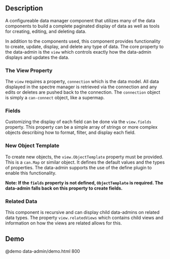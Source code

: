 <!--

@module {can.Component} data-admin <data-admin />
@parent spectre.components
@outline 3

-->

## Description

A configureable data manager component that utilizes many of the data
components to build a complete paginated display of data as well as tools for
creating, editing, and deleting data.

In addition to the components used, this component provides functionality to
create, update, display, and delete any type of data. The core property to the
data-admin is the `view` which controls exactly how the data-admin displays
and updates the data.

### The View Property

The `view` requires a property, `connection` which is the data model. All data displayed in
the spectre manager is retrieved via the connection and any edits or deletes are
pushed back to the connection. The `connection` object is simply a `can-connect`
object, like a supermap.

### Fields

Customizing the display of each field can be done via the `view.fields` property.
This property can be a simple array of strings or more complex objects describing
how to format, filter, and display each field.

### New Object Template

To create new objects, the `view.ObjectTemplate` property must be provided.
This is a `can.Map` or similar object. It defines the default values
and the types of properties. The data-admin supports the use of the define
plugin to enable this functionality.

**Note: If the `fields` property is not defined, `ObjectTemplate` is required.
The data-admin falls back on this property to create fields.**

### Related Data

This component is recursive and can display child data-admins on related data
types. The property `view.relatedViews` which contains child views and information
on how the views are related allows for this.

## Demo

@demo data-admin/demo.html 800
